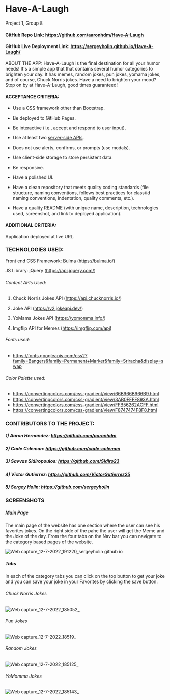 # Have-A-Laugh
Project 1, Group 8

#### GitHub Repo Link: https://github.com/aaronhdm/Have-A-Laugh

#### GitHub Live Deployment Link: https://sergeyholin.github.io/Have-A-Laugh/

 ABOUT THE APP: Have-A-Laugh is the final destination for all your humor needs! It's a simple app that that contains several humor categories to brighten your day. It has memes, random jokes, pun jokes, yomama jokes, and of course, Chuck Norris jokes. Have a need to brighten your mood? Stop on by at Have-A-Laugh, good times guaranteed!

#### ACCEPTANCE CRITERIA:

* Use a CSS framework other than Bootstrap.

* Be deployed to GitHub Pages.

* Be interactive (i.e., accept and respond to user input).

* Use at least two [server-side APIs](https://coding-boot-camp.github.io/full-stack/apis/api-resources).

* Does not use alerts, confirms, or prompts (use modals).

* Use client-side storage to store persistent data.

* Be responsive.

* Have a polished UI.

* Have a clean repository that meets quality coding standards (file structure, naming conventions, follows best practices for class/id naming conventions, indentation, quality comments, etc.).

* Have a quality README (with unique name, description, technologies used, screenshot, and link to deployed application).

#### ADDITIONAL CRITERIA:

Application deployed at live URL.

### TECHNOLOGIES USED:

Front end CSS Framework: Bulma (https://bulma.io/)

JS Library: jQuery (https://api.jquery.com/)

###### Content APIs Used:

1) Chuck Norris Jokes API (https://api.chucknorris.io/)

2) Joke API (https://v2.jokeapi.dev/)

3) YoMama Jokes API (https://yomomma.info/)

4) Imgflip API for Memes (https://imgflip.com/api)


###### Fonts used:
* https://fonts.googleapis.com/css2?family=Bangers&family=Permanent+Marker&family=Sriracha&display=swap


###### Color Palette used:
* https://convertingcolors.com/css-gradient/view/66B966B966B9.html
* https://convertingcolors.com/css-gradient/view/3AB0FFFF893A.html
* https://convertingcolors.com/css-gradient/view/FFB56262ACFF.html
* https://convertingcolors.com/css-gradient/view/F8747474F8F8.html

### CONTRIBUTORS TO THE PROJECT:

##### 1) Aaron Hernandez: https://github.com/aaronhdm

##### 2) Cade Coleman: https://github.com/cade-coleman

##### 3) Savvas Sidiropoulos: https://github.com/Sidiro23

##### 4) Victor Gutierrez: https://github.com/VictorGutierrez25

##### 5) Sergey Holin: https://github.com/sergeyholin

### SCREENSHOTS

##### Main Page

The main page of the website has one section where the user can see his favorites jokes. On the right side of the pahe the user will get the Meme and the Joke of the day. From the four tabs on the Nav bar you can navigate to the category based pages of the website.

![Web capture_12-7-2022_191220_sergeyholin github io](https://user-images.githubusercontent.com/106550353/178621326-5b9449d6-f362-42c9-a679-f1806af4260c.jpeg)
##### Tabs
In each of the category tabs you can click on the top button to get your joke and you can save your joke in your Favorites by clicking the save button.

###### Chuck Norris Jokes
![Web capture_12-7-2022_185052_](https://user-images.githubusercontent.com/106550353/178617899-d9f22e3d-2943-43cd-bb76-1f3021e72a4d.jpeg)

###### Pun Jokes
![Web capture_12-7-2022_18519_](https://user-images.githubusercontent.com/106550353/178617889-924bf3ef-c925-4412-bb28-8ecc297cb168.jpeg)

###### Random Jokes
![Web capture_12-7-2022_185125_](https://user-images.githubusercontent.com/106550353/178617905-9101a494-9bae-4056-b5e8-304c9b675cf0.jpeg)

###### YoMomma Jokes
![Web capture_12-7-2022_185143_](https://user-images.githubusercontent.com/106550353/178617910-3843b321-3ea5-4ae9-b855-3113adef5211.jpeg)
